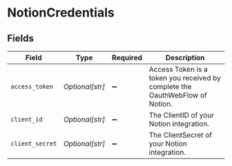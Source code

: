 # NotionCredentials


## Fields

| Field                                                                        | Type                                                                         | Required                                                                     | Description                                                                  |
| ---------------------------------------------------------------------------- | ---------------------------------------------------------------------------- | ---------------------------------------------------------------------------- | ---------------------------------------------------------------------------- |
| `access_token`                                                               | *Optional[str]*                                                              | :heavy_minus_sign:                                                           | Access Token is a token you received by complete the OauthWebFlow of Notion. |
| `client_id`                                                                  | *Optional[str]*                                                              | :heavy_minus_sign:                                                           | The ClientID of your Notion integration.                                     |
| `client_secret`                                                              | *Optional[str]*                                                              | :heavy_minus_sign:                                                           | The ClientSecret of your Notion integration.                                 |